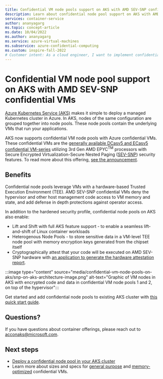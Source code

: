 ```yaml
---
title: Confidential VM node pools support on AKS with AMD SEV-SNP confidential VMs
description: Learn about confidential node pool support on AKS with AMD SEV-SNP confidential VMs
services: container-service
author: ananyagarg
ms.topic: concept-article
ms.date: 10/04/2022
ms.author: ananyagarg
ms.service: azure-virtual-machines
ms.subservice: azure-confidential-computing
ms.custom: inspire-fall-2022
# Customer intent: As a cloud engineer, I want to implement confidential VM node pools on Azure Kubernetes Service, so that I can enhance the security of my container workloads with hardware-based Trusted Execution Environment features.
---
```


# Confidential VM node pool support on AKS with AMD SEV-SNP confidential VMs

[Azure Kubernetes Service (AKS)](/azure/aks/) makes it simple to deploy a managed Kubernetes cluster in Azure. In AKS, nodes of the same configuration are grouped together into node pools. These node pools contain the underlying VMs that run your applications. 

AKS now supports confidential VM node pools with Azure confidential VMs. These confidential VMs are the [generally available DCasv5 and ECasv5 confidential VM-series](https://aka.ms/AMD-ACC-VMs-GA-Inspire-2022) utilizing 3rd Gen AMD EPYC<sup>TM</sup> processors with Secure Encrypted Virtualization-Secure Nested Paging ([SEV-SNP](https://www.amd.com/en/technologies/infinity-guard)) security features. To read more about this offering, [see the announcement](https://aka.ms/Ignite2022-CVM-Node-Pools-on-AKS-GA).

## Benefits

Confidential node pools leverage VMs with a hardware-based Trusted Execution Environment (TEE). AMD SEV-SNP confidential VMs deny the hypervisor and other host management code access to VM memory and state, and add defense in depth protections against operator access.

In addition to the hardened security profile, confidential node pools on AKS also enable:

- Lift and Shift with full AKS feature support - to enable a seamless lift-and-shift of Linux container workloads
- Heterogenous Node Pools - to store sensitive data in a VM-level TEE node pool with memory encryption keys generated from the chipset itself
- Cryptographically attest that your code will be executed on AMD SEV-SNP hardware with [an application to generate the hardware attestation report](https://github.com/Azure/confidential-computing-cvm-guest-attestation/blob/main/aks-linux-sample/cvm-attestation.yaml). 

:::image type="content" source="media/confidential-vm-node-pools-on-aks/snp-on-aks-architecture-image.png" alt-text="Graphic of VM nodes in AKS with encrypted code and data in confidential VM node pools 1 and 2, on top of the hypervisor":::

Get started and add confidential node pools to existing AKS cluster with [this quick start guide](/azure/aks/use-cvm).

## Questions?

If you have questions about container offerings, please reach out to <acconaks@microsoft.com>.

## Next steps

- [Deploy a confidential node pool in your AKS cluster](/azure/aks/use-cvm)
- Learn more about sizes and specs for [general purpose](/azure/virtual-machines/dcasv5-dcadsv5-series) and [memory-optimized](/azure/virtual-machines/ecasv5-ecadsv5-series) confidential VMs.
